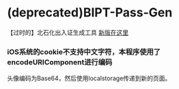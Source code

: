 # (deprecated)BIPT-Pass-Gen
【过时的】北石化出入证生成工具 [新版在这里](https://github.com/anthonyliu0417/biptPassGenNew)

### iOS系统的cookie不支持中文字符，本程序使用了encodeURIComponent进行编码

头像编码为Base64，然后使用localstorage传递到新的页面。
